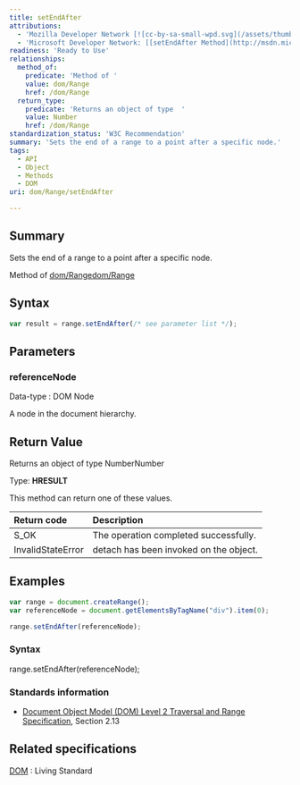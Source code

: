 ```yaml
---
title: setEndAfter
attributions:
  - 'Mozilla Developer Network [![cc-by-sa-small-wpd.svg](/assets/thumb/8/8c/cc-by-sa-small-wpd.svg/120px-cc-by-sa-small-wpd.svg.png)](http://creativecommons.org/licenses/by-sa/3.0/us/): [[Range.setEndAfter](https://developer.mozilla.org/en-US/docs/Web/API/Range.setEndAfter) Article]'
  - 'Microsoft Developer Network: [[setEndAfter Method](http://msdn.microsoft.com/en-us/library/ie/ff975449(v=vs.85).aspx) Article]'
readiness: 'Ready to Use'
relationships:
  method_of:
    predicate: 'Method of '
    value: dom/Range
    href: /dom/Range
  return_type:
    predicate: 'Returns an object of type  '
    value: Number
    href: /dom/Range
standardization_status: 'W3C Recommendation'
summary: 'Sets the end of a range to a point after a specific node.'
tags:
  - API
  - Object
  - Methods
  - DOM
uri: dom/Range/setEndAfter

---
```

## Summary

Sets the end of a range to a point after a specific node.

Method of [dom/Range](/dom/Range)[dom/Range](/dom/Range)

## Syntax

``` js
var result = range.setEndAfter(/* see parameter list */);
```

## Parameters

### referenceNode

 Data-type
:   DOM Node

 A node in the document hierarchy.

## Return Value

Returns an object of type NumberNumber

Type: **HRESULT**

This method can return one of these values.

|Return code|Description|
|:----------|:----------|
|S\_OK|The operation completed successfully.|
|InvalidStateError|detach has been invoked on the object.|

## Examples

``` js
var range = document.createRange();
var referenceNode = document.getElementsByTagName("div").item(0);

range.setEndAfter(referenceNode);
```

### Syntax

range.setEndAfter(referenceNode);

### Standards information

-   [Document Object Model (DOM) Level 2 Traversal and Range Specification](http://go.microsoft.com/fwlink/p/?linkid=182712), Section 2.13

## Related specifications

[DOM](http://dom.spec.whatwg.org/#dom-range-setendafter)
:   Living Standard
